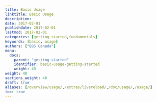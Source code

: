 ```yaml
---
title: Basic Usage
linktitle: Basic Usage
description:
date: 2017-02-01
publishdate: 2017-02-01
lastmod: 2017-02-01
categories: [getting started,fundamentals]
keywords: [basic, usage]
authors: ["EOS Canada"]
menu:
  docs:
    parent: "getting-started"
    identifier: basic-usage-getting-started
    weight: 40
weight: 40
sections_weight: 40
draft: true
aliases: [/overview/usage/,/extras/livereload/,/doc/usage/,/usage/]
toc: true
---
```

